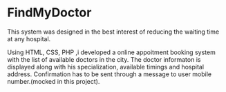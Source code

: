 # FindMyDoctor
This system was designed in the best interest of reducing the waiting time at any hospital.

Using HTML, CSS, PHP ,i developed a online appoitment booking system with the list of available doctors in the city.
The doctor informaton is displayed along with his specialization, available timings and hospital address.
Confirmation has to be sent through a message to user mobile number.(mocked in this project).
